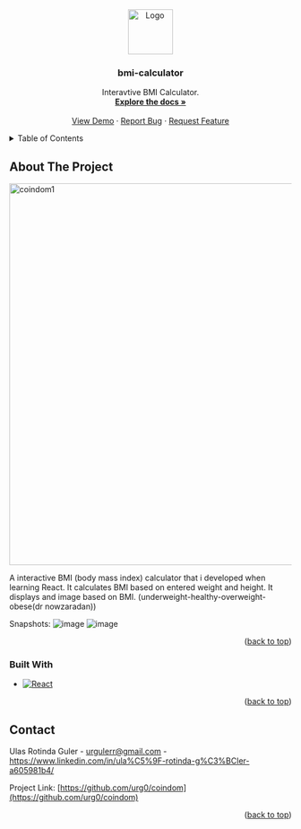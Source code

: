 
<a name="readme-top"></a>
<br />
<div align="center">
  <a href="https://github.com/github_username/repo_name">
    <img src="https://github.com/urg0/bmi-calculator/assets/81859377/7214abb0-6fc5-45c8-8f73-df92fbb01e97" alt="Logo" width="80" height="80">


  </a>

<h3 align="center">bmi-calculator</h3>

  <p align="center">
Interavtive BMI Calculator.
    <br />
    <a href="https://github.com/urg0/react-calculator"><strong>Explore the docs »</strong></a>
    <br />
    <br />
    <a href="https://github.com/urg0/react-calculator">View Demo</a>
    ·
    <a href="https://github.com/urg0/react-calculator/issues">Report Bug</a>
    ·
    <a href="https://github.com/urg0/react-calculator">Request Feature</a>
  </p>
</div>




<details>
  <summary>Table of Contents</summary>
  <ol>
    <li>
      <a href="#about-the-project">About The Project</a>
      <ul>
        <li><a href="#built-with">Built With</a></li>
      </ul>
    </li>
    <li>
      <a href="#getting-started">Getting Started</a>
      <ul>
        <li><a href="#prerequisites">Prerequisites</a></li>
        <li><a href="#installation">Installation</a></li>
      </ul>
    </li>
    <li><a href="#usage">Usage</a></li>
    <li><a href="#roadmap">Roadmap</a></li>
    <li><a href="#contributing">Contributing</a></li>
    <li><a href="#license">License</a></li>
    <li><a href="#contact">Contact</a></li>
    <li><a href="#acknowledgments">Acknowledgments</a></li>
  </ol>
</details>



<!-- ABOUT THE PROJECT -->
## About The Project

<img width="680" alt="coindom1" src="https://github.com/urg0/bmi-calculator/assets/81859377/47763521-cf24-4f6c-91b4-ee3d0fd18894">



A interactive BMI (body mass index) calculator that i developed when learning React. It calculates BMI based on entered weight and height. 
It displays and image based on BMI. (underweight-healthy-overweight-obese(dr nowzaradan))

Snapshots:
![image](https://github.com/urg0/bmi-calculator/assets/81859377/655be5ec-7a72-4e02-bf21-80e051b8bc8c)
![image](https://github.com/urg0/bmi-calculator/assets/81859377/fb782310-9ba3-4750-99ef-21a462fcd69f)



<p align="right">(<a href="#readme-top">back to top</a>)</p>



### Built With


* [![React][React.js]][React-url]

<p align="right">(<a href="#readme-top">back to top</a>)</p>

## Contact

Ulas Rotinda Guler  - urgulerr@gmail.com - https://www.linkedin.com/in/ula%C5%9F-rotinda-g%C3%BCler-a605981b4/

Project Link: [https://github.com/urg0/coindom](https://github.com/urg0/coindom)

<p align="right">(<a href="#readme-top">back to top</a>)</p>


[React.js]: https://img.shields.io/badge/React-20232A?style=for-the-badge&logo=react&logoColor=61DAFB
[React-url]: https://reactjs.org/
